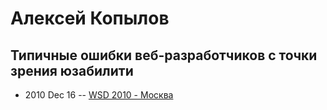 # Алексей Копылов

## Типичные ошибки веб-разработчиков с точки зрения юзабилити
- 2010 Dec 16 -- [WSD 2010 - Москва](https://www.youtube.com/watch?v=jgfHMzmVaOQ)    
